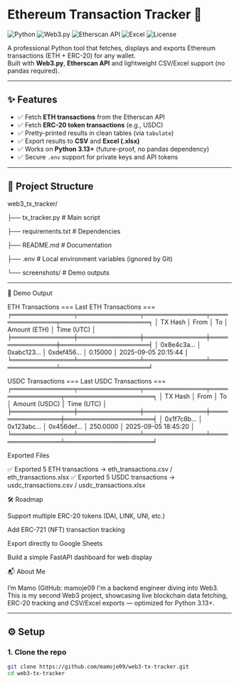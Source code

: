 # Ethereum Transaction Tracker 🚀  

![Python](https://img.shields.io/badge/Python-3.9%2B-blue)
![Web3.py](https://img.shields.io/badge/Web3.py-Blockchain-green)
![Etherscan API](https://img.shields.io/badge/Etherscan-API-orange)
![Excel](https://img.shields.io/badge/Export-CSV%2FExcel-yellow)
![License](https://img.shields.io/badge/License-MIT-green)

A professional Python tool that fetches, displays and exports Ethereum transactions (ETH + ERC-20) for any wallet.  
Built with **Web3.py**, **Etherscan API** and lightweight CSV/Excel support (no pandas required).  

---

## ✨ Features
- ✅ Fetch **ETH transactions** from the Etherscan API  
- ✅ Fetch **ERC-20 token transactions** (e.g., USDC)  
- ✅ Pretty-printed results in clean tables (via `tabulate`)  
- ✅ Export results to **CSV** and **Excel (.xlsx)**  
- ✅ Works on **Python 3.13+** (future-proof, no pandas dependency)  
- ✅ Secure `.env` support for private keys and API tokens  


---

## 📂 Project Structure

web3_tx_tracker/

├── tx_tracker.py # Main script

├── requirements.txt # Dependencies

├── README.md # Documentation

├── .env # Local environment variables (ignored by Git)

└── screenshots/ # Demo outputs


---

📸 Demo Output

ETH Transactions
=== Last ETH Transactions ===
╒══════════════╤══════════════╤══════════════╤═══════════════╤════════════════════╕
│ TX Hash      │ From         │ To           │ Amount (ETH)  │ Time (UTC)         │
╞══════════════╪══════════════╪══════════════╪═══════════════╪════════════════════╡
│ 0x8e4c3a...  │ 0xabc123...  │ 0xdef456...  │ 0.15000       │ 2025-09-05 20:15:44 │
╘══════════════╧══════════════╧══════════════╧═══════════════╧════════════════════╛

USDC Transactions
=== Last USDC Transactions ===
╒══════════════╤══════════════╤══════════════╤════════════════╤════════════════════╕
│ TX Hash      │ From         │ To           │ Amount (USDC)  │ Time (UTC)         │
╞══════════════╪══════════════╪══════════════╪════════════════╪════════════════════╡
│ 0x1f7c8b...  │ 0x123abc...  │ 0x456def...  │ 250.0000       │ 2025-09-05 18:45:20 │
╘══════════════╧══════════════╧══════════════╧════════════════╧════════════════════╛

Exported Files

✅ Exported 5 ETH transactions → eth_transactions.csv / eth_transactions.xlsx
✅ Exported 5 USDC transactions → usdc_transactions.csv / usdc_transactions.xlsx

🛠 Roadmap

Support multiple ERC-20 tokens (DAI, LINK, UNI, etc.)

Add ERC-721 (NFT) transaction tracking

Export directly to Google Sheets

Build a simple FastAPI dashboard for web display

📬 About Me

I’m Mamo (GitHub: mamoje09
I'm a backend engineer diving into Web3.
This is my second Web3 project, showcasing live blockchain data fetching, ERC-20 tracking and CSV/Excel exports — optimized for Python 3.13+.

---

## ⚙️ Setup

### 1. Clone the repo
```bash
git clone https://github.com/mamoje09/web3-tx-tracker.git
cd web3-tx-tracker

